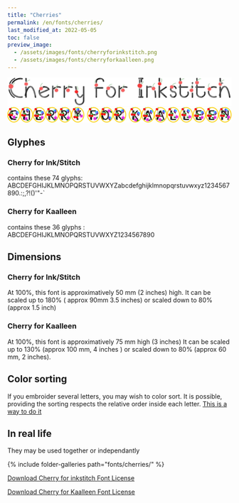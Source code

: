```yaml
---
title: "Cherries"
permalink: /en/fonts/cherries/
last_modified_at: 2022-05-05
toc: false
preview_image: 
  - /assets/images/fonts/cherryforinkstitch.png
  - /assets/images/fonts/cherryforkaalleen.png
---
```

![Cherryforinkstitch](/assets/images/fonts/cherryforinkstitch.png)
![CherryForKaalleen](/assets/images/fonts/cherryforkaalleen.png)

## Glyphes
### Cherry for Ink/Stitch
contains these 74	glyphs:
ABCDEFGHIJKLMNOPQRSTUVWXYZabcdefghijklmnopqrstuvwxyz1234567890.:;,?!()'"-`

### Cherry for Kaalleen
contains these 36 glyphs :
ABCDEFGHIJKLMNOPQRSTUVWXYZ1234567890


## Dimensions
### Cherry for Ink/Stitch
At 100%, this font is approximatively  50 mm (2 inches) high. 
It can be scaled up to 180% ( approx 90mm 3.5 inches) or scaled down to 80% (approx 1.5 inch)
### Cherry for Kaalleen
At 100%, this font is approximatively 75 mm high (3 inches)
It can be scaled up to 130% (approx 100 mm, 4 inches ) or scaled down to 80% (approx 60 mm, 2 inches).

## Color sorting
If you embroider several letters, you may wish to color sort. It is possible, providing the sorting respects the relative order inside each letter. [This is a way to do it](https://inkstitch.org/en/docs/lettering/#color-sorting)


## In real life

They may be used together or independantly

{% include folder-galleries path="fonts/cherries/" %}


[Download Cherry for inkstitch Font License](https://github.com/inkstitch/inkstitch/tree/main/fonts/cherryforinkstitch/LICENSE)

[Download Cherry for Kaalleen Font License](https://github.com/inkstitch/inkstitch/tree/main/fonts/cherryforkaalleen/LICENSE)
